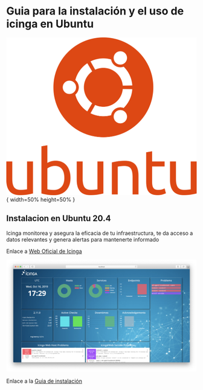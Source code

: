 # Guia para la instalación y el uso de icinga en Ubuntu
![Ejemplo](/img/ubuntu.png){ width=50% height=50% }
## Instalacion en Ubuntu 20.4

Icinga monitorea y asegura la eficacia de tu infraestructura, te da acceso a datos relevantes y genera alertas para mantenerte informado

Enlace a [Web Oficial de Icinga](https://www.icinga.com)

![Ejemplo](/img/ejemploicinga.png)

Enlace a la [Guia de instalación](docs.md)

